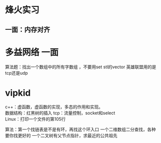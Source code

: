 # 烽火实习
## 一面：内存对齐

# 多益网络 一面
算法题：找出一个数组中的所有字数组 ，不要用set
stl的vector
英雄联盟用的是tcp还是udp


# vipkid
c++：虚函数，虚函数的实现，多态的作用和实现。  
数据结构：红黑树的插入
tcp：流量控制，socket和select  
Linux：打印一个文件的第105行  

算法：第一个找链表是不是有环，再找这个环入口
一个二维数组二分查找，各种要你找更好的
一个二叉树有父节点指针，求最近的公共祖先

